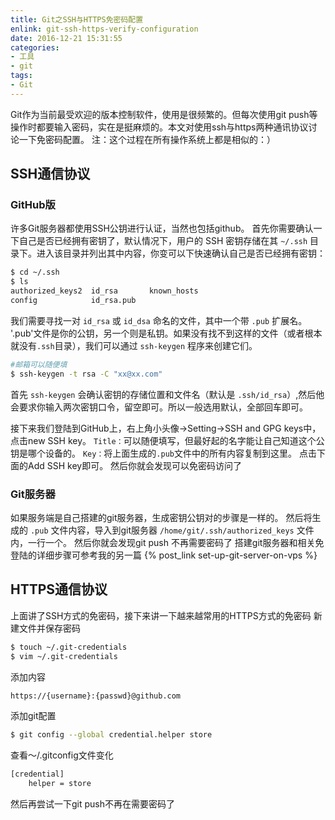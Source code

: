 ```yaml
---
title: Git之SSH与HTTPS免密码配置
enlink: git-ssh-https-verify-configuration
date: 2016-12-21 15:31:55
categories:
- 工具
- git
tags:
- Git
---
```

Git作为当前最受欢迎的版本控制软件，使用是很频繁的。但每次使用git push等操作时都要输入密码，实在是挺麻烦的。本文对使用ssh与https两种通讯协议讨论一下免密码配置。
注：这个过程在所有操作系统上都是相似的：）
<!--more -->
## SSH通信协议
### GitHub版
许多Git服务器都使用SSH公钥进行认证，当然也包括github。
首先你需要确认一下自己是否已经拥有密钥了，默认情况下，用户的 SSH 密钥存储在其 `~/.ssh` 目录下。进入该目录并列出其中内容，你变可以下快速确认自己是否已经拥有密钥：
```bash
$ cd ~/.ssh
$ ls
authorized_keys2  id_rsa       known_hosts
config            id_rsa.pub
```
我们需要寻找一对 `id_rsa` 或 `id_dsa` 命名的文件，其中一个带 `.pub` 扩展名。 '.pub'文件是你的公钥，另一个则是私钥。如果没有找不到这样的文件（或者根本就没有`.ssh`目录），我们可以通过 `ssh-keygen` 程序来创建它们。
```bash
#邮箱可以随便填
$ ssh-keygen -t rsa -C "xx@xx.com"
```
首先 `ssh-keygen` 会确认密钥的存储位置和文件名（默认是 `.ssh/id_rsa`）,然后他会要求你输入两次密钥口令，留空即可。所以一般选用默认，全部回车即可。

接下来我们登陆到GitHub上，右上角小头像->Setting->SSH and GPG keys中，点击new SSH key。
`Title：`可以随便填写，但最好起的名字能让自己知道这个公钥是哪个设备的。
`Key：`将上面生成的`.pub`文件中的所有内容复制到这里。
点击下面的Add SSH key即可。
然后你就会发现可以免密码访问了
### Git服务器
如果服务端是自己搭建的git服务器，生成密钥公钥对的步骤是一样的。
然后将生成的 `.pub` 文件内容，导入到git服务器 `/home/git/.ssh/authorized_keys` 文件内，一行一个。
然后你就会发现git push 不再需要密码了
搭建git服务器和相关免登陆的详细步骤可参考我的另一篇 {% post_link set-up-git-server-on-vps %}

## HTTPS通信协议
上面讲了SSH方式的免密码，接下来讲一下越来越常用的HTTPS方式的免密码
新建文件并保存密码
```bash
$ touch ~/.git-credentials
$ vim ~/.git-credentials
```
添加内容
```bash
https://{username}:{passwd}@github.com
```
添加git配置
```bash
$ git config --global credential.helper store
```
查看～/.gitconfig文件变化
```xml
[credential]
    helper = store
```
然后再尝试一下git push不再在需要密码了
